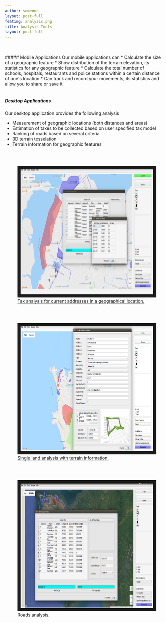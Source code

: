 ```yaml
---
author: someone
layout: post-full
featimg: analysis.png
title: Analysis Tools
layout: post-full
---
```


<br/>
<br/>
##### Mobile Applications
Our mobile applications can 
* Calculate the size of a geographic feature
* Show distribution of the terrain elevation, its statistics for any geographic feature
* Calculate the total number of schools, hospitals, restaurants and police stations  within a certain distance of one's location
* Can track and record your movements, its statistics and allow you to share or save it 
<br/>
<br/>

##### Desktop Applications
Our desktop application provides the following analysis
* Measurement of geographic locations (both distances and areas)
* Estimation of taxes to be collected based on user specified tax model
* Ranking of roads based on several criteria
* 3D terrain tesselation
* Terrain information for geographic features
<br/>
<br/>

<figure>
<a href="/media/compressed/analysis.png
" target="_blank"><img src="/media/compressed/analysis.png" 
alt="IMAGE ALT TEXT HERE" width="600" height="400" border="10" />
 <figcaption>
 Tax analysis for current addresses in a geographical location.
 </figcaption></a>
 </figure>
 
 
<br/>
<br/>
 <figure>
<a href="/media/compressed/singleLandAnalysis.png
" target="_blank"><img src="/media/compressed/singleLandAnalysis.png" 
alt="IMAGE ALT TEXT HERE" width="600" height="400" border="10" />
 <figcaption>
 Single land analysis with terrain information.
 </figcaption></a>
 </figure>
 
  <br/>
<br/>
 <figure>
<a href="/media/compressed/roadsSummary.png
" target="_blank"><img src="/media/compressed/roadsSummary.png" 
alt="IMAGE ALT TEXT HERE" width="600" height="400" border="10" />
 <figcaption>
 Roads analysis.
 </figcaption></a>
 </figure>
 
 

